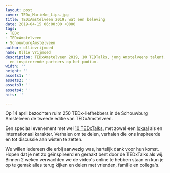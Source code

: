 ```yaml
---
layout: post
cover: TEDx_Marieke_Lips.jpg
title: TEDxAmstelveen 2019; wat een beleving
date: 2019-04-15 06:00:00 +0000
tags:
- TEDx
- TEDxAmstelveen
- SchouwburgAmstelveen
author: ollievrijmoed
name: Ollie Vrijmoed
description: TEDxAmstelveen 2019, 10 TEDTalks, jong Amstelveens talent, 3 live acts
  en inspirerende partners op het podium.
width: ''
height: ''
assets1: ''
assets2: ''
assets3: ''
assets4: ''
hits: ''

---
```

Op 14 april bezochten ruim 250 TEDx-liefhebbers in de Schouwburg Amstelveen de tweede editie van TEDxAmstelveen.

Een speciaal evenement met wel [10 TEDxTalks](https://tedxamstelveen.com/sprekers/ "TEDxTalks"), met zowel een [lokaal](https://tedxamstelveen.com/lokaal-regionaal-talent-tijdens-tedxamstelveen/ "Lokaal talent") als en internationaal karakter. Verhalen om te delen, verhalen die ons inspireerde en tot discussie aan wisten te zetten.

We willen iedereen die erbij aanwezig was, hartelijk dank voor hun komst. Hopen dat je net zo geïnspireerd en geraakt bent door de TEDxTalks als wij. Binnen 2 weken verwachten we de video's online te hebben staan en kun je op te gemak alles terug kijken en delen met vrienden, familie en collega's.